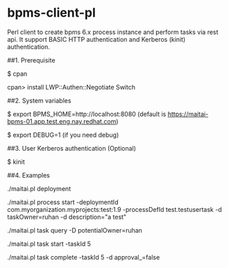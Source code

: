 # bpms-client-pl
Perl client to create bpms 6.x process instance and perform tasks via rest api. It support BASIC HTTP authentication and Kerberos (kinit) authentication. 

##1. Prerequisite

$ cpan

cpan> install LWP::Authen::Negotiate Switch

##2. System variables

$ export BPMS_HOME=http://localhost:8080 (default is https://maitai-bpms-01.app.test.eng.nay.redhat.com)

$ export DEBUG=1 (if you need debug)

##3. User Kerberos authentication (Optional)

$ kinit

##4. Examples

./maitai.pl deployment

./maitai.pl process start -deploymentId com.myorganization.myprojects:test:1.9 -processDefId test.testusertask -d taskOwner=ruhan -d description="a test"

./maitai.pl task query -D potentialOwner=ruhan

./maitai.pl task start -taskId 5

./maitai.pl task complete -taskId 5 -d approval_=false
